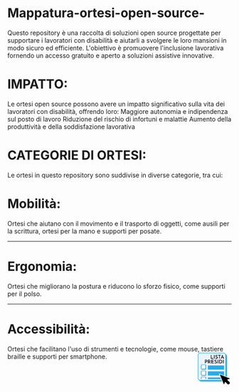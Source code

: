 # Mappatura-ortesi-open-source-
Questo repository è una raccolta di soluzioni open source progettate per supportare i lavoratori con disabilità e aiutarli a svolgere le loro mansioni in modo sicuro ed efficiente. L'obiettivo è promuovere l'inclusione lavorativa fornendo un accesso gratuito e aperto a soluzioni assistive innovative. 

# IMPATTO:
Le ortesi open source possono avere un impatto significativo sulla vita dei lavoratori con disabilità, offrendo loro:
    Maggiore autonomia e indipendenza sul posto di lavoro
    Riduzione del rischio di infortuni e malattie
    Aumento della produttività e della soddisfazione lavorativa

# CATEGORIE DI ORTESI:

Le ortesi in questo repository sono suddivise in diverse categorie, tra cui:

  # Mobilità: 
  Ortesi che aiutano con il movimento e il trasporto di oggetti, come ausili per la scrittura, ortesi per la mano e supporti per posate.

  ---

  # Ergonomia:
  Ortesi che migliorano la postura e riducono lo sforzo fisico, come supporti per il polso.

  ---

  # Accessibilità:
  Ortesi che facilitano l'uso di strumenti e tecnologie, come mouse, tastiere braille e supporti per smartphone.
  [<img align="right" src="png/list_new.png" width="15%">](Accessibilità)
